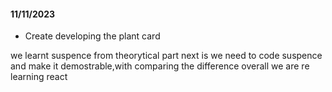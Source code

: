 #### 11/11/2023

- Create developing the plant card

we learnt suspence from theorytical part
next is we need to code suspence and make it demostrable,with comparing the difference
overall we are re learning react
